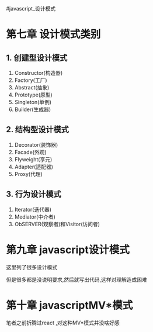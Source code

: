 #javascript_设计模式

# 第七章 设计模式类别

## 1. 创建型设计模式

1. Constructor(构造器)
2. Factory(工厂)
3. Abstract(抽象)
4. Prototype(原型)
5. Singleton(单例)
6. Builder(生成器)

## 2. 结构型设计模式

1. Decorator(装饰器)
2. Facade(外观)
3. Flyweight(享元)
4. Adapter(适配器)
5. Proxy(代理)

## 3. 行为设计模式

1. Iterator(迭代器)
2. Mediator(中介者)
3. ObSERVER(观察者)和Visitor(访问者)

# 第九章 javascript设计模式

这里列了很多设计模式

但是很多都是没说明要求,然后就写出代码,这样对理解造成困难

# 第十章 javascriptMV*模式

笔者之前折腾过react ,对这种MV*模式并没啥好感


